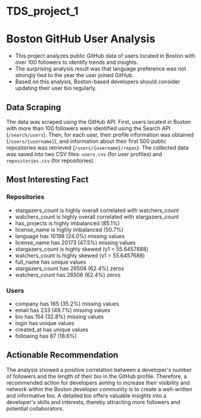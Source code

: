 # TDS_project_1

# Boston GitHub User Analysis

* This project analyzes public GitHub data of users located in Boston with over 100 followers to identify trends and insights.
* The surprising analysis result was that language preference was not strongly tied to the year the user joined GitHub.
* Based on this analysis, Boston-based developers should consider updating their user bio regularly.


## Data Scraping

The data was scraped using the GitHub API. First, users located in Boston with more than 100 followers were identified using the Search API (`/search/users`). Then, for each user, their profile information was obtained (`/users/{username}`), and information about their first 500 public repositories was retrieved (`/users/{username}/repos`). The collected data was saved into two CSV files: `users.csv` (for user profiles) and `repositories.csv` (for repositories).



## Most Interesting Fact

### Repositories

* stargazers_count is highly overall correlated with watchers_count	<br>
* watchers_count is highly overall correlated with stargazers_count	 <br>
* has_projects is highly imbalanced (85.1%)	 <br>
* license_name is highly imbalanced (50.7%) <br>
* language has 10198 (24.0%) missing values	<br>
* license_name has 20173 (47.5%) missing values<br>
* stargazers_count is highly skewed (γ1 = 55.6457688)	<br>
* watchers_count is highly skewed (γ1 = 55.6457688)	<br>
* full_name has unique values	<br>
* stargazers_count has 26506 (62.4%) zeros <br>
* watchers_count has 26506 (62.4%) zeros <br>

### Users

* company has 165 (35.2%) missing values	 <br>
* email has 233 (49.7%) missing values <br>
* bio has 154 (32.8%) missing values <br>
* login has unique values	 <br>
* created_at has unique values	 <br>
* following has 87 (18.6%)  <br>

## Actionable Recommendation

The analysis showed a positive correlation between a developer's number of followers and the length of their bio in the GitHub profile. Therefore, a recommended action for developers aiming to increase their visibility and network within the Boston developer community is to create a well-written and informative bio. A detailed bio offers valuable insights into a developer's skills and interests, thereby attracting more followers and potential collaborators.
